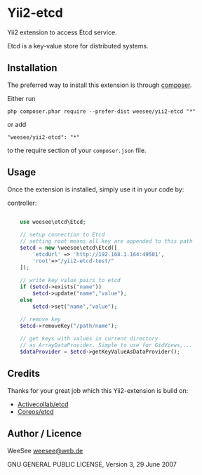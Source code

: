 Yii2-etcd
=============

Yii2 extension to access Etcd service.

Etcd is a key-value store for distributed systems.



Installation
------------

The preferred way to install this extension is through [composer](http://getcomposer.org/download/).

Either run

```
php composer.phar require --prefer-dist weesee/yii2-etcd "*"
```

or add

```
"weesee/yii2-etcd": "*"
```

to the require section of your `composer.json` file.


Usage
-----

Once the extension is installed, simply use it in your code by:

controller:

```php 

    use weesee\etcd\Etcd;
    
    // setup connection to Etcd
    // setting root means all key are appended to this path
    $etcd = new \weesee\etcd\Etcd([
        'etcdUrl' => 'http://192.168.1.164:49501',
        'root'=>"/yii2-etcd-test/"
    ]);
    
    // write key value pairs to etcd
    if ($etcd->exists("name"))
        $etcd->update("name","value");
    else
        $etcd->set("name","value");

    // remove key
    $etcd->removeKey("/path/name");
    
    // get keys with values in current directory
    // as ArrayDataProvider. Simple to use for GidViews,...
    $dataProvider = $etcd->getKeyValueAsDataProvider();

```

       
Credits
-------

Thanks for your great job which this Yii2-extension is build on:

* [Activecollab/etcd](https://github.com/activecollab/etcd.git)
* [Coreos/etcd](https://github.com/coreos/etcd)

Author / Licence
----------------

WeeSee <weesee@web.de>

GNU GENERAL PUBLIC LICENSE, Version 3, 29 June 2007
